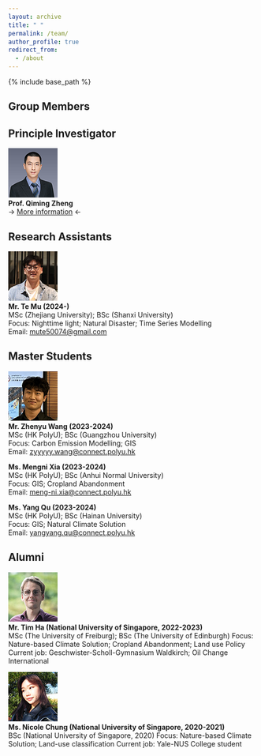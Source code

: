 ```yaml
---
layout: archive
title: " "
permalink: /team/
author_profile: true
redirect_from:
  - /about
---
```


{% include base_path %}

## Group Members

## Principle Investigator

![](qiming3.png)  
**Prof. Qiming Zheng**  
-> [More information](https://qmzheng09work.github.io/cv/) <-
  
## Research Assistants
![](MuTE.png)  
**Mr. Te Mu (2024-)**  
MSc (Zhejiang University); BSc (Shanxi University)  
Focus: Nighttime light; Natural Disaster; Time Series Modelling  
Email: mute50074@gmail.com  

## Master Students
![](zhenyu.png)  
**Mr. Zhenyu Wang (2023-2024)**  
MSc (HK PolyU); BSc (Guangzhou University)  
Focus: Carbon Emission Modelling; GIS  
Email: zyyyyy.wang@connect.polyu.hk

**Ms. Mengni Xia (2023-2024)**  
MSc (HK PolyU); BSc (Anhui Normal University)  
Focus: GIS; Cropland Abandonment  
Email: meng-ni.xia@connect.polyu.hk

**Ms. Yang Qu (2023-2024)**  
MSc (HK PolyU); BSc (Hainan University)  
Focus: GIS; Natural Climate Solution  
Email: yangyang.qu@connect.polyu.hk

## Alumni
![](tim.png)  
**Mr. Tim Ha (National University of Singapore, 2022-2023)**  
MSc (The University of Freiburg); BSc (The University of Edinburgh)
Focus: Nature-based Climate Solution; Cropland Abandonment; Land use Policy
Current job: Geschwister-Scholl-Gymnasium Waldkirch; Oil Change International

![](nicole.png)  
**Ms. Nicole Chung (National University of Singapore, 2020-2021)**  
BSc (National University of Singapore, 2020)
Focus: Nature-based Climate Solution; Land-use classification
Current job: Yale-NUS College student




